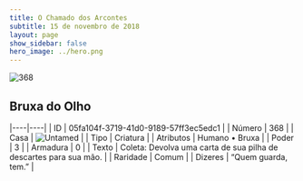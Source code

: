 ```yaml
---
title: O Chamado dos Arcontes
subtitle: 15 de novembro de 2018
layout: page
show_sidebar: false
hero_image: ../hero.png
---
```


![368](https://cdn.keyforgegame.com/media/card_front/pt/341_368_MC5PG9FQ3766_pt.png)

## Bruxa do Olho

|----|----|
| ID | 05fa104f-3719-41d0-9189-57ff3ec5edc1 |
| Número | 368 |
| Casa | ![Untamed](https://archonarcana.com/images/thumb/b/bd/Untamed.png/22px-Untamed.png "Indomados") |
| Tipo | Criatura |
| Atributos | Humano • Bruxa |
| Poder | 3 |
| Armadura | 0 |
| Texto | Coleta: Devolva uma carta de sua pilha de descartes para sua mão. |
| Raridade | Comum |
| Dizeres | “Quem guarda, tem.” |
